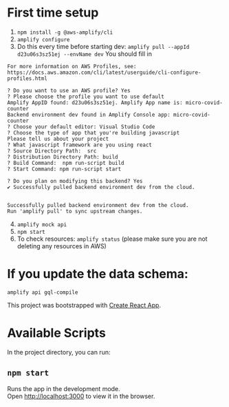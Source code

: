 # First time setup

1. `npm install -g @aws-amplify/cli`
2. `amplify configure`
3. Do this every time before starting dev: `amplify pull --appId d23u06s3sz51ej --envName dev`
You should fill in
```
For more information on AWS Profiles, see:
https://docs.aws.amazon.com/cli/latest/userguide/cli-configure-profiles.html

? Do you want to use an AWS profile? Yes
? Please choose the profile you want to use default
Amplify AppID found: d23u06s3sz51ej. Amplify App name is: micro-covid-counter
Backend environment dev found in Amplify Console app: micro-covid-counter
? Choose your default editor: Visual Studio Code
? Choose the type of app that you're building javascript
Please tell us about your project
? What javascript framework are you using react
? Source Directory Path:  src
? Distribution Directory Path: build
? Build Command:  npm run-script build
? Start Command: npm run-script start

? Do you plan on modifying this backend? Yes
✔ Successfully pulled backend environment dev from the cloud.


Successfully pulled backend environment dev from the cloud.
Run 'amplify pull' to sync upstream changes.
```
4. `amplify mock api`
5. `npm start`
6. To check resources: `amplify status` (please make sure you are not deleting any resources in AWS)

# If you update the data schema:
`amplify api gql-compile`

This project was bootstrapped with [Create React App](https://github.com/facebook/create-react-app).

# Available Scripts

In the project directory, you can run:

## `npm start`

Runs the app in the development mode.<br />
Open [http://localhost:3000](http://localhost:3000) to view it in the browser.
